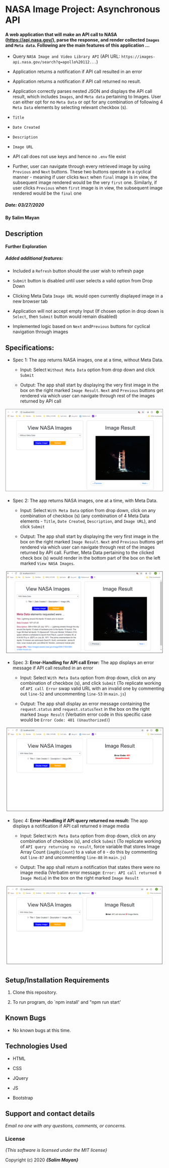 # NASA Image Project: Asynchronous API

  

#### A web application that will make an API call to NASA (https://api.nasa.gov/), parse the response, and render collected `Images` and `Meta data`. Following are the main features of this application ...

  

- Query `NASA Image and Video Library API` (API URL: `https://images-api.nasa.gov/search?q=apollo%20112...`)

  

- Application returns a notification if API call resulted in an error

  

- Application returns a notification if API call returned no result.

  

- Application correctly parses nested JSON and displays the API call result, which includes `Images`, and `Meta data` pertaining to Images. User can either opt for no `Meta Data` or opt for any combination of following 4 `Meta Data` elements by selecting relevant checkbox (s).

-  `Title`

  

-  `Date Created`

  

-  `Description`

  

-  `Image URL`

  

- API call does not use keys and hence no `.env` file exist

  

- Further, user can navigate through every retrieved image by using `Previous` and `Next` buttons. These two buttons operate in a cyclical manner - meaning if user clicks `Next` when `final` image is in view, the subsequent image rendered would be the very `first` one. Similarly, if user clicks `Previous` when `first` image is in view, the subsequent image rendered would be the `final` one

  

##### Date: **03/27/2020**

  

#### By **Salim Mayan**

  

## Description

  

#### Further Exploration

  

##### Added additional features:

  

- Included a `Refresh` button should the user wish to refresh page

  

-  `Submit` button is disabled until user selects a valid option from Drop Down

  

- Clicking Meta Data `Image URL` would open currently displayed image in a new browser tab

  

- Application will not accept empty Input (If chosen option in drop down is `Select`, then `Submit` button would remain disabled)

- Implemented logic based on `Next` and`Previous` buttons for cyclical navigation through images

  

## Specifications:

* Spec 1: The app returns NASA images, one at a time, without Meta Data.

    + Input: Select `Without Meta Data` option from drop down and click `Submit`

    + Output: The app shall start by displaying the very first image in the box on the right marked `Image Result`. `Next` and `Previous` buttons get rendered via which user can navigate through rest of the images returned by API call

  

![alt text](https://github.com/Rekjal/asynchAPInASAImageProject/blob/master/img/withOutMetaData.png)

  

* Spec 2: The app returns NASA images, one at a time, with Meta Data.

    + Input: Select `With Meta Data` option from drop down, click on any combination of checkbox (s) (any combination of 4 Meta Data elements - `Title`, `Date Created`, `Description`, and `Image URL`), and click `Submit`

    + Output: The app shall start by displaying the very first image in the box on the right marked `Image Result`. `Next` and `Previous` buttons get rendered via which user can navigate through rest of the images returned by API call. Further, Meta Data pertaining to the clicked check box (s) would render in the bottom part of the box on the left marked `View NASA Images`.

  

![alt text](https://github.com/Rekjal/asynchAPInASAImageProject/blob/master/img/withMetaData.png)

  

* Spec 3: **Error-Handling for API call Error:** The app displays an error message if API call resulted in an error

    + Input: Select `With Meta Data` option from drop down, click on any combination of checkbox (s), and click `Submit` (To replicate working of `API call Error` swap valid URL with an invalid one by commenting out `line-52` and uncommenting `line-53` in `main.js`)

    + Output: The app shall display an error message containing the `request.status` and `request.statusText` in the box on the right marked `Image Result` (Verbatim error code in this specific case would be `Error Code: 401 (Unauthorized)`)

  

![alt text](https://github.com/Rekjal/asynchAPInASAImageProject/blob/master/img/errorHandlingForApiCallError.png)

  

* Spec 4: **Error-Handling if API query returned no result:** The app displays a notification if API call returned `0` image media

    + Input: Select `With Meta Data` option from drop down, click on any combination of checkbox (s), and click `Submit` (To replicate working of `API query returning no result`, force variable that stores Image Array Count (`imgObjCount`) to a value of `0` - do this by commenting out `line-87` and uncommenting `line-88` in `main.js`)

    + Output: The app shall return a notification that states there were no image media (Verbatim error message: `Error: API call returned 0 Image Media`) in the box on the right marked `Image Result`

  
  

![alt text](https://github.com/Rekjal/asynchAPInASAImageProject/blob/master/img/errorHandlingIfApiQueryReturnedNoResult.png)

  

## Setup/Installation Requirements

  

1. Clone this repository.

  

2. To run program, do `npm install' and "npm run start'

  

## Known Bugs

  

* No known bugs at this time.

  

## Technologies Used

  

* HTML

  

* CSS

  

* JQuery

  

* JS

  

* Bootstrap

  

## Support and contact details

  

_Email no one with any questions, comments, or concerns._

  

### License

  

*{This software is licensed under the MIT license}*

  

Copyright (c) 2020 **_{Salim Mayan}_**